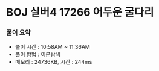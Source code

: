 # BOJ 실버4 17266 어두운 굴다리

### 풀이 요약

- 풀이 시간 : 10:58AM ~ 11:36AM
- 풀이 방법 : 이분탐색
- 메모리 : 24736KB, 시간 : 244ms
